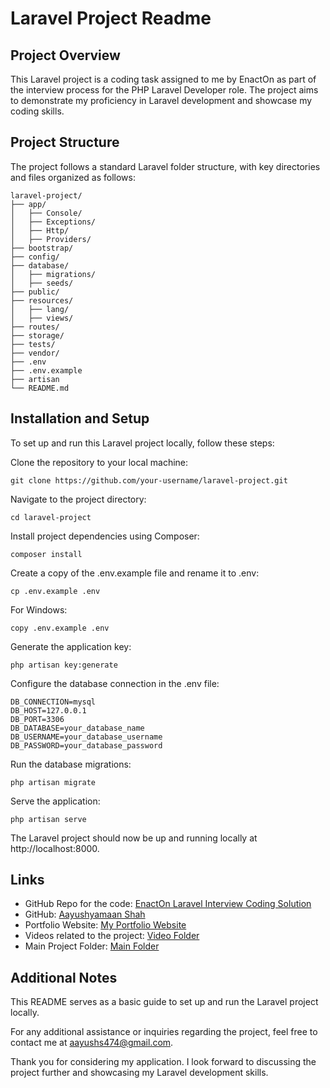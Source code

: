 
# Laravel Project Readme
## Project Overview
This Laravel project is a coding task assigned to me by EnactOn as part of the interview process for the PHP Laravel Developer role. The project aims to demonstrate my proficiency in Laravel development and showcase my coding skills.

## Project Structure
The project follows a standard Laravel folder structure, with key directories and files organized as follows:

```
laravel-project/
├── app/
│   ├── Console/
│   ├── Exceptions/
│   ├── Http/
│   ├── Providers/
├── bootstrap/
├── config/
├── database/
│   ├── migrations/
│   ├── seeds/
├── public/
├── resources/
│   ├── lang/
│   ├── views/
├── routes/
├── storage/
├── tests/
├── vendor/
├── .env
├── .env.example
├── artisan
└── README.md
```
## Installation and Setup
To set up and run this Laravel project locally, follow these steps:

Clone the repository to your local machine:
```
git clone https://github.com/your-username/laravel-project.git
```
Navigate to the project directory:
```
cd laravel-project
```
Install project dependencies using Composer:
```
composer install
```
Create a copy of the .env.example file and rename it to .env:
```
cp .env.example .env
```
For Windows:
```
copy .env.example .env
```

Generate the application key:
```
php artisan key:generate
```

Configure the database connection in the .env file:
```
DB_CONNECTION=mysql
DB_HOST=127.0.0.1
DB_PORT=3306
DB_DATABASE=your_database_name
DB_USERNAME=your_database_username
DB_PASSWORD=your_database_password
```
Run the database migrations:
```
php artisan migrate
```
Serve the application:
```
php artisan serve
```
The Laravel project should now be up and running locally at http://localhost:8000.

## Links
- GitHub Repo for the code: [EnactOn Laravel Interview Coding Solution](https://github.com/Aayushyamaan-Shah/EnactOn-Laravel-Interview-Coding-Solution)
- GitHub: [Aayushyamaan Shah](https://github.com/Aayushyamaan-Shah/)
- Portfolio Website: [My Portfolio Website](https://aayushyamaan-shah.vercel.app/)
- Videos related to the project: [Video Folder](https://drive.google.com/drive/folders/1ZbSeTLL46pXyFGUWW6X4T5TjHcGeszKs?usp=sharing)
- Main Project Folder: [Main Folder](https://drive.google.com/drive/folders/14ORP_s1AoA174WsD_3LkTA--b_5MWhl0?usp=sharing)

## Additional Notes
This README serves as a basic guide to set up and run the Laravel project locally.

For any additional assistance or inquiries regarding the project, feel free to contact me at aayushs474@gmail.com.

Thank you for considering my application. I look forward to discussing the project further and showcasing my Laravel development skills.
